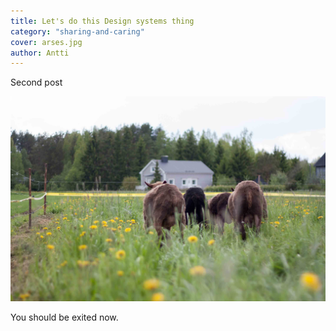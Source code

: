 ```yaml
---
title: Let's do this Design systems thing
category: "sharing-and-caring"
cover: arses.jpg
author: Antti
---
```


Second post

![Lambs on the field](./arses.jpg)

You should be exited now.
